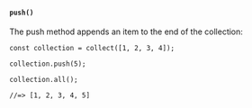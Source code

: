 #### ``push()``
The push method appends an item to the end of the collection:
	
	const collection = collect([1, 2, 3, 4]);
	
	collection.push(5);
	
	collection.all();
	
	//=> [1, 2, 3, 4, 5]